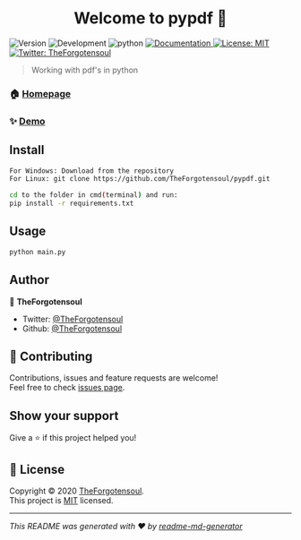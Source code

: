 <h1 align="center">Welcome to pypdf 👋</h1>
<p>
  <img alt="Version" src="https://img.shields.io/badge/version-v0.1-blue.svg?cacheSeconds=2592000" />
  <img alt="Development" src="https://img.shields.io/badge/Development-Inprogess-orange.svg?cacheSeconds=2592000" />
  <img alt="python" src="https://img.shields.io/badge/python-3.8-green.svg?cacheSeconds=2592000" />
  <a href="https://github.com/TheForgotensoul/pypdf" target="_blank">
    <img alt="Documentation" src="https://img.shields.io/badge/documentation-yes-brightgreen.svg" />
  </a>
  <a href="https://github.com/TheForgotensoul/pypdf/blob/master/LICENSE" target="_blank">
    <img alt="License: MIT" src="https://img.shields.io/badge/License-MIT-yellow.svg" />
  </a>
  <a href="https://twitter.com/TheForgotensoul" target="_blank">
    <img alt="Twitter: TheForgotensoul" src="https://img.shields.io/twitter/follow/TheForgotensoul.svg?style=social" />
  </a>
</p>

> Working with pdf's in python

### 🏠 [Homepage](https://github.com/TheForgotensoul/pypdf)

### ✨ [Demo](https://github.com/TheForgotensoul/pypdf)

## Install

```sh
For Windows: Download from the repository
For Linux: git clone https://github.com/TheForgotensoul/pypdf.git

cd to the folder in cmd(terminal) and run:
pip install -r requirements.txt
```

## Usage

```sh
python main.py
```

## Author

👤 **TheForgotensoul**

- Twitter: [@TheForgotensoul](https://twitter.com/TheForgotensoul)
- Github: [@TheForgotensoul](https://github.com/TheForgotensoul)

## 🤝 Contributing

Contributions, issues and feature requests are welcome!<br />Feel free to check [issues page](https://github.com/TheForgotensoul/pypdf/issues).

## Show your support

Give a ⭐️ if this project helped you!

## 📝 License

Copyright © 2020 [TheForgotensoul](https://github.com/TheForgotensoul).<br />
This project is [MIT](https://github.com/TheForgotensoul/pypdf/blob/master/LICENSE) licensed.

---

_This README was generated with ❤️ by [readme-md-generator](https://github.com/kefranabg/readme-md-generator)_
